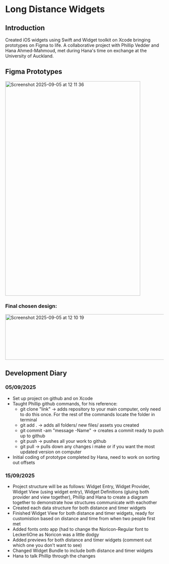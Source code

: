 # Long Distance Widgets

## Introduction 
Created iOS widgets using Swift and Widget toolkit on Xcode bringing prototypes on Figma to life. A collaborative project with Phillip Vedder and Hana Ahmed-Mahmoud, met during Hana's time on exchange at the University of Auckland. 

## Figma Prototypes 
<img width="429" height="682" alt="Screenshot 2025-09-05 at 12 11 36" src="https://github.com/user-attachments/assets/999bf0ed-cc78-445e-b84b-d2fddf56da99" />

### Final chosen design:
<img width="547" height="145" alt="Screenshot 2025-09-05 at 12 10 19" src="https://github.com/user-attachments/assets/96338dda-36ce-4fbc-ba3c-aede36d64be5" />

## Development Diary 
### 05/09/2025
- Set up project on github and on Xcode 
- Taught Phillip github commands, for his reference:
  - git clone "link" -> adds repository to your main computer, only need to do this once. For the rest of the commands locate the folder in terminal
  - git add . -> adds all folders/ new files/ assets you created 
  - git commit -am "message -Name" -> creates a commit ready to push up to github
  - git push -> pushes all your work to github
  - git pull -> pulls down any changes i make or if you want the most updated version on computer 
- Initial coding of prototype completed by Hana, need to work on sorting out offsets

### 15/09/2025
- Project structure will be as follows: Widget Entry, Widget Provider, Widget View (using widget entry), Widget Definitions (gluing both provider and view together), Phillip and Hana to create a diagram together to demonstrate how structures communicate with eachother 
- Created each data structure for both distance and timer widgets
- Finished Widget View for both distance and timer widgets, ready for customistion based on distance and time from when two people first met
- Added fonts onto app (had to change the Noricon-Regular font to LeckerliOne as Noricon was a little dodgy
- Added previews for both distance and timer widgets (comment out which one you don't want to see) 
- Changed Widget Bundle to include both distance and timer widgets
- Hana to talk Phillip through the changes
